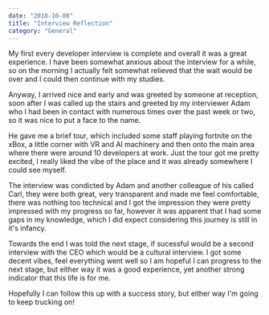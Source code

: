 ```yaml
---
date: "2018-10-08"
title: "Interview Reflection"
category: "General"
---
```

My first every developer interview is complete and overall it was a great experience. I have been somewhat anxious about the interview for a while, so on the morning I actually felt somewhat relieved that the wait would be over and I could then continue with my studies.

Anyway, I arrived nice and early and was greeted by someone at reception, soon after I was called up the stairs and greeted by my interviewer Adam who I had been in contact with numerous times over the past week or two, so it was nice to put a face to the name.

He gave me a brief tour, which included some staff playing fortnite on the xBox, a little corner with VR and AI machinery and then onto the main area where there were around 10 developers at work. Just the tour got me pretty excited, I really liked the vibe of the place and it was already somewhere I could see myself.

The interview was condicted by Adam and another colleague of his called Carl, they were both great, very transparent and made me feel comfortable, there was nothing too technical and I got the impression they were pretty impressed with my progress so far, however it was apparent that I had some gaps in my knowledge, which I did expect considering this journey is still in it's infancy.

Towards the end I was told the next stage, if sucessful would be a second interview with the CEO which would be a cultural interview. I got some decent vibes, feel everything went well so I am hopeful I can progress to the next stage, but either way it was a good experience, yet another strong indicator that this life is for me.

Hopefully I can follow this up with a success story, but either way I'm going to keep trucking on! 
